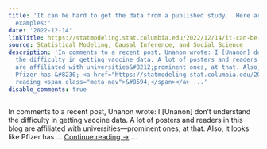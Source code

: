 ```yaml
---
title: 'It can be hard to get the data from a published study.  Here are 2 frustrating
  examples:'
date: '2022-12-14'
linkTitle: https://statmodeling.stat.columbia.edu/2022/12/14/it-can-be-hard-to-get-the-data-from-a-published-study/
source: Statistical Modeling, Causal Inference, and Social Science
description: 'In comments to a recent post, Unanon wrote: I [Unanon] don’t understand
  the difficulty in getting vaccine data. A lot of posters and readers in this blog
  are affiliated with universities&#8212;prominent ones, at that. Also, it looks like
  Pfizer has &#8230; <a href="https://statmodeling.stat.columbia.edu/2022/12/14/it-can-be-hard-to-get-the-data-from-a-published-study/">Continue
  reading <span class="meta-nav">&#8594;</span></a> ...'
disable_comments: true
---
```

In comments to a recent post, Unanon wrote: I [Unanon] don’t understand the difficulty in getting vaccine data. A lot of posters and readers in this blog are affiliated with universities&#8212;prominent ones, at that. Also, it looks like Pfizer has &#8230; <a href="https://statmodeling.stat.columbia.edu/2022/12/14/it-can-be-hard-to-get-the-data-from-a-published-study/">Continue reading <span class="meta-nav">&#8594;</span></a> ...